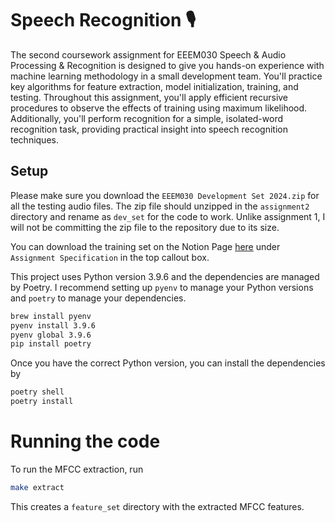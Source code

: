 # Speech Recognition 🎙️
The second coursework assignment for EEEM030 Speech & Audio Processing & Recognition is designed to give you hands-on experience with machine learning methodology in a small development team. You'll practice key algorithms for feature extraction, model initialization, training, and testing. Throughout this assignment, you'll apply efficient recursive procedures to observe the effects of training using maximum likelihood. Additionally, you'll perform recognition for a simple, isolated-word recognition task, providing practical insight into speech recognition techniques.

## Setup
Please make sure you download the `EEEM030 Development Set 2024.zip` for all the testing audio files. The zip file should unzipped in the `assignment2` directory and rename as `dev_set` for the code to work. Unlike assignment 1, I will not be committing the zip file to the repository due to its size.

You can download the training set on the Notion Page [here](https://www.notion.so/frankcholula/SAPR-Assignment-2-Speech-Recognition-1413b40fbcd5804fa26ec6a93c12c481?pvs=4) under `Assignment Specification` in the top callout box.

This project uses Python version 3.9.6 and the dependencies are managed by Poetry.
I recommend setting up `pyenv` to manage your Python versions and `poetry` to manage your dependencies.
```bash
brew install pyenv
pyenv install 3.9.6
pyenv global 3.9.6
pip install poetry
```

Once you have the correct Python version, you can install the dependencies by
```bash
poetry shell
poetry install
```
 
# Running the code
To run the MFCC extraction, run
```bash
make extract
```
This creates a `feature_set` directory with the extracted MFCC features.
